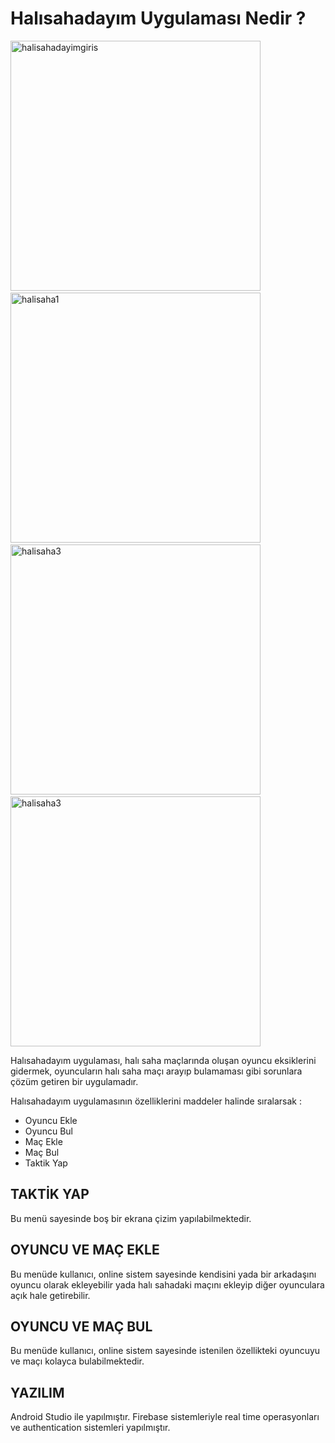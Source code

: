 # Halısahadayım Uygulaması Nedir ?

<p>
<img src="https://i.ibb.co/wCm1Vw4/halisahadayimgiris.jpg" alt="halisahadayimgiris" width="400" height="400" border="0" />
&ensp;
<img src="https://i.ibb.co/hCJ2Gmv/halisaha1.jpg"  width="400" height="400" alt="halisaha1" border="0" />
&ensp;
<img src="https://i.ibb.co/R3R2Q1N/halisaha3.jpg"  width="400" height="400" alt="halisaha3" border="0" />
&ensp;
<img src="https://i.ibb.co/R3R2Q1N/halisaha3.jpg" width="400" height="400"  alt="halisaha3" border="0" />

</p>

Halısahadayım uygulaması, halı saha maçlarında oluşan oyuncu eksiklerini gidermek, oyuncuların halı saha maçı arayıp bulamaması gibi sorunlara çözüm getiren bir uygulamadır.

Halısahadayım uygulamasının özelliklerini maddeler halinde sıralarsak :

- Oyuncu Ekle
- Oyuncu Bul
- Maç Ekle
- Maç Bul
- Taktik Yap


## TAKTİK YAP

Bu menü sayesinde boş bir ekrana çizim yapılabilmektedir.

## OYUNCU VE MAÇ EKLE

Bu menüde kullanıcı, online sistem sayesinde kendisini yada bir arkadaşını oyuncu olarak ekleyebilir yada halı sahadaki maçını ekleyip diğer oyunculara açık hale getirebilir.

## OYUNCU VE MAÇ BUL

Bu menüde kullanıcı, online sistem sayesinde istenilen özellikteki oyuncuyu ve maçı kolayca bulabilmektedir.

## YAZILIM

Android Studio ile yapılmıştır. 
Firebase sistemleriyle real time operasyonları ve authentication sistemleri yapılmıştır.






